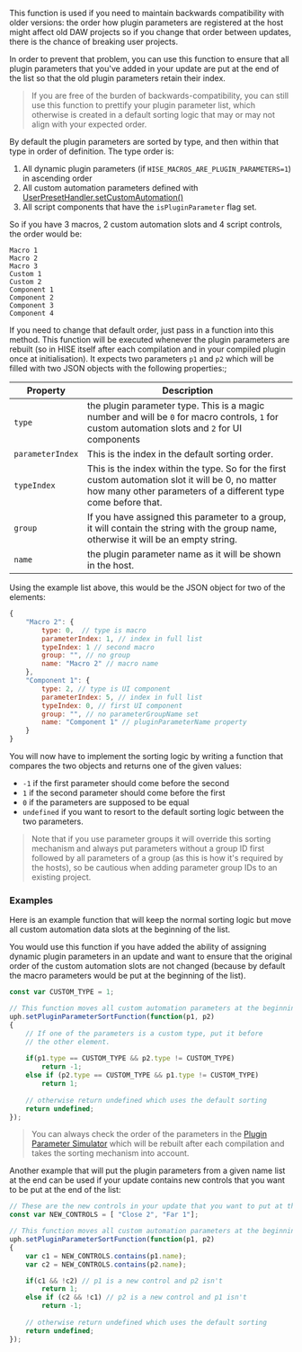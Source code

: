 This function is used if you need to maintain backwards compatibility with older versions: the order how plugin parameters are registered at the host might affect old DAW projects so if you change that order between updates, there is the chance of breaking user projects.

In order to prevent that problem, you can use this function to ensure that all plugin parameters that you've added in your update are put at the end of the list so that the old plugin parameters retain their index.

> If you are free of the burden of backwards-compatibility, you can still use this function to prettify your plugin parameter list, which otherwise is created in a default sorting logic that may or may not align with your expected order.

By default the plugin parameters are sorted by type, and then within that type in order of definition. The type order is:

1. All dynamic plugin parameters (if `HISE_MACROS_ARE_PLUGIN_PARAMETERS=1`) in ascending order
2. All custom automation parameters defined with [UserPresetHandler.setCustomAutomation()](/scripting/scripting-api/userpresethandler#setcustomautomation)
3. All script components that have the `isPluginParameter` flag set.

So if you have 3 macros, 2 custom automation slots and 4 script controls, the order would be:

```
Macro 1
Macro 2
Macro 3
Custom 1
Custom 2
Component 1
Component 2
Component 3
Component 4
```

If you need to change that default order, just pass in a function into this method. This function will be executed whenever the plugin parameters are rebuilt (so in HISE itself after each compilation and in your compiled plugin once at initialisation). It expects two parameters `p1` and `p2` which will be filled with two JSON objects with the following properties:;

| Property | Description |
| -- | ------- |
| `type` | the plugin parameter type. This is a magic number and will be `0` for macro controls, `1` for custom automation slots and `2` for UI components |
| `parameterIndex` | This is the index in the default sorting order. |
| `typeIndex` | This is the index within the type. So for the first custom automation slot it will be 0, no matter how many other parameters of a different type come before that. |
| `group` | If you have assigned this parameter to a group, it will contain the string with the group name, otherwise it will be an empty string. |
| `name` | the plugin parameter name as it will be shown in the host. |

Using the example list above, this would be the JSON object for two of the elements:

```javascript
{
	"Macro 2": {
		type: 0,  // type is macro
		parameterIndex: 1, // index in full list
		typeIndex: 1 // second macro
		group: "", // no group
		name: "Macro 2" // macro name
	},
	"Component 1": {
		type: 2, // type is UI component
		parameterIndex: 5, // index in full list
		typeIndex: 0, // first UI component
		group: "", // no parameterGroupName set
		name: "Component 1" // pluginParameterName property
	}
}

```

You will now have to implement the sorting logic by writing a function that compares the two objects and returns one of the given values:

- `-1` if the first parameter should come before the second
- `1` if the second parameter should come before the first
- `0` if the parameters are supposed to be equal
- `undefined` if you want to resort to the default sorting logic between the two parameters.

> Note that if you use parameter groups it will override this sorting mechanism and always put parameters without a group ID first followed by all parameters of a group (as this is how it's required by the hosts), so be cautious when adding parameter group IDs to an existing project.

### Examples

Here is an example function that will keep the normal sorting logic but move all custom automation data slots at the beginning of the list.

You would use this function if you have added the ability of assigning dynamic plugin parameters in an update and want to ensure that the original order of the custom automation slots are not changed (because by default the macro parameters would be put at the beginning of the list).

```javascript
const var CUSTOM_TYPE = 1;

// This function moves all custom automation parameters at the beginning (so they appear before the macros)
uph.setPluginParameterSortFunction(function(p1, p2)
{
	// If one of the parameters is a custom type, put it before
	// the other element.
	
	if(p1.type == CUSTOM_TYPE && p2.type != CUSTOM_TYPE)
		return -1;
	else if (p2.type == CUSTOM_TYPE && p1.type != CUSTOM_TYPE)
		return 1;
	
	// otherwise return undefined which uses the default sorting
	return undefined;
});
```

> You can always check the order of the parameters in the [Plugin Parameter Simulator](/ui-components/floating-tiles/hise/pluginparametersimulator) which will be rebuilt after each compilation and takes the sorting mechanism into account.

Another example that will put the plugin parameters from a given name list at the end can be used if your update contains new controls that you want to be put at the end of the list:

```javascript
// These are the new controls in your update that you want to put at the end:
const var NEW_CONTROLS = [ "Close 2", "Far 1"];

// This function moves all custom automation parameters at the beginning (so they appear before the macros)
uph.setPluginParameterSortFunction(function(p1, p2)
{
	var c1 = NEW_CONTROLS.contains(p1.name);
	var c2 = NEW_CONTROLS.contains(p2.name);

	if(c1 && !c2) // p1 is a new control and p2 isn't
		return 1;
	else if (c2 && !c1) // p2 is a new control and p1 isn't
		return -1;
	
	// otherwise return undefined which uses the default sorting
	return undefined;
});
```
